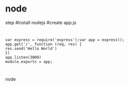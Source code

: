node
====
step
#install nodejs
#create app.js
<code>
<pre>var express = require('express');var app = express();
app.get('/', function (req, res) {
res.send('Hello World')
})
app.listen(3000)
module.exports = app;</pre>
</code>
node
